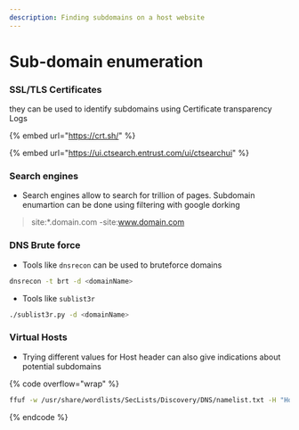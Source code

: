 ```yaml
---
description: Finding subdomains on a host website
---
```


# Sub-domain enumeration

### SSL/TLS Certificates

they can be used to identify subdomains using Certificate transparency Logs

{% embed url="https://crt.sh/" %}

{% embed url="https://ui.ctsearch.entrust.com/ui/ctsearchui" %}

### Search engines

* Search engines allow to search for trillion of pages. Subdomain enumartion can be done using filtering with google dorking

> site:\*.domain.com -site:www.domain.com

### DNS Brute force

* Tools like `dnsrecon` can be used to bruteforce domains

```sh
dnsrecon -t brt -d <domainName>
```

* Tools like `sublist3r`

```sh
./sublist3r.py -d <domainName>
```

### Virtual Hosts

* Trying different values for Host header can also give indications about potential subdomains

{% code overflow="wrap" %}
```sh
ffuf -w /usr/share/wordlists/SecLists/Discovery/DNS/namelist.txt -H "Host: FUZZ.<domainName>" -u <URL> -f <filtersize>
```
{% endcode %}

